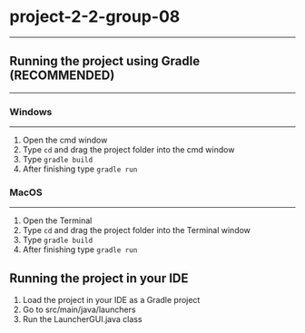 # project-2-2-group-08
___

## Running the project using Gradle (RECOMMENDED)
___

### Windows
___
1. Open the cmd window
2. Type ``` cd ``` and drag the project folder into the cmd window
3. Type ``` gradle build ```
4. After finishing type ``` gradle run ```

### MacOS
___
1. Open the Terminal
2. Type ``` cd ``` and drag the project folder into the Terminal window
3. Type ``` gradle build ```
4. After finishing type ``` gradle run ```


## Running the project in your IDE
1. Load the project in your IDE as a Gradle project
2. Go to src/main/java/launchers
3. Run the LauncherGUI.java class
